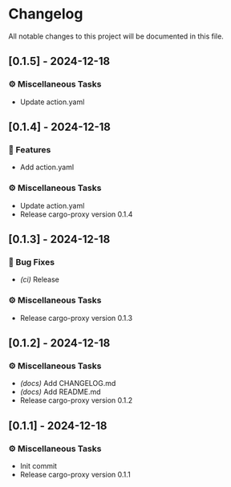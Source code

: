 # Changelog

All notable changes to this project will be documented in this file.

## [0.1.5] - 2024-12-18

### ⚙️ Miscellaneous Tasks

- Update action.yaml

## [0.1.4] - 2024-12-18

### 🚀 Features

- Add action.yaml

### ⚙️ Miscellaneous Tasks

- Update action.yaml
- Release cargo-proxy version 0.1.4

## [0.1.3] - 2024-12-18

### 🐛 Bug Fixes

- *(ci)* Release

### ⚙️ Miscellaneous Tasks

- Release cargo-proxy version 0.1.3

## [0.1.2] - 2024-12-18

### ⚙️ Miscellaneous Tasks

- *(docs)* Add CHANGELOG.md
- *(docs)* Add README.md
- Release cargo-proxy version 0.1.2

## [0.1.1] - 2024-12-18

### ⚙️ Miscellaneous Tasks

- Init commit
- Release cargo-proxy version 0.1.1

<!-- generated by git-cliff -->
